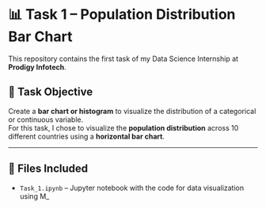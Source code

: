 # 📊 Task 1 – Population Distribution Bar Chart

This repository contains the first task of my Data Science Internship at **Prodigy Infotech**.

## 📌 Task Objective

Create a **bar chart or histogram** to visualize the distribution of a categorical or continuous variable.  
For this task, I chose to visualize the **population distribution** across 10 different countries using a **horizontal bar chart**.

---

## 📁 Files Included

- `Task_1.ipynb` – Jupyter notebook with the code for data visualization using M_
